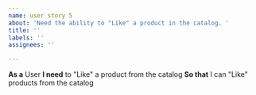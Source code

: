 ```yaml
---
name: user story 5
about: 'Need the ability to "Like" a product in the catalog. '
title: ''
labels: ''
assignees: ''

---
```


**As a** User
 **I need**  to "Like" a product from the catalog 
 **So that** I can "Like" products from the catalog
